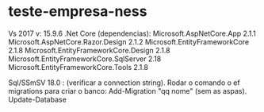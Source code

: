 # teste-empresa-ness

Vs 2017 v: 15.9.6
.Net Core (dependencias):
Microsoft.AspNetCore.App 2.1.1
Microsoft.AspNetCore.Razor.Design 2.1.2
Microsoft.EntityFrameworkCore 2.1.8
Microsoft.EntityFrameworkCore.Design 2.1.8
Microsoft.EntityFrameworkCore.SqlServer 2.18
Microsoft.EntityFrameworkCore.Tools 2.1.8

Sql/SSmSV 18.0 :
(verificar a connection string).
Rodar o comando o ef migrations para criar o banco:
Add-Migration "qq nome" (sem as aspas).
Update-Database
